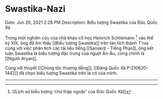 # Swastika-Nazi

Date: Jun 20, 2021 2:28 PM
Description: Biểu tượng Swastika của Đức Quốc Xã

Trong một nghiên cứu của nhà khảo cổ học Heinrich Schliemann [^1] vào thế kỷ XIX, ông đã tìm thấy [[Biểu tượng Swastika]] trên tàn tích thành T’roa cùng với việc phân tích các tài liệu tiếng [[Sanskrit - Tiếng Phạn]], ông kết luận Swastika là biểu tượng đặc trưng của người Ấn-Âu, cũng chính là [[Người Aryan]]. 

Cùng với thuyết [[Chủng tộc thượng đẳng]], [[Đảng Quốc Xã P-210620-1442]] đã chọn biểu tượng Swastika trên lá cờ của mình.

---

[^1]:[[Lịch sử biểu tượng ‘chữ thập ngoặc’ của Đức Quốc Xã]]